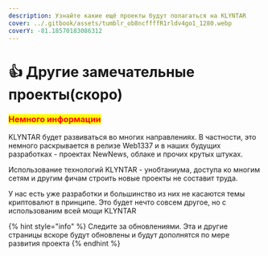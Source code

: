 ```yaml
---
description: Узнайте какие ещё проекты будут полагаться на KLYNTAR
cover: ../.gitbook/assets/tumblr_ob8ncffffR1rldv4go1_1280.webp
coverY: -81.18570183086312
---
```


# 👍 Другие замечательные проекты(скоро)

### <mark style="color:red;">**Немного информации**</mark>

KLYNTAR будет развиваться во многих направлениях. В частности, это немного раскрывается в релизе Web1337  и в наших будущих разработках - проектах NewNews, облаке и прочих крутых штуках.

Использование технологий KLYNTAR - унобтаниума, доступа ко многим сетям и другим фичам строить новые проекты не составит труда.

У нас есть уже разработки и большинство из них не касаются темы криптовалют в принципе. Это будет нечто совсем другое, но с использованим всей мощи KLYNTAR

{% hint style="info" %}
Следите за обновлениями. Эта и другие страницы вскоре будут обновлены и будут дополнятся по мере развития проекта
{% endhint %}
